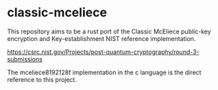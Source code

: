 # classic-mceliece

This repository aims to be a rust port of the Classic McEliece public-key encryption and Key-establishment NIST reference implementation.

https://csrc.nist.gov/Projects/post-quantum-cryptography/round-3-submissions

The mceliece8192128f implementation in the c language is the direct reference to this project.